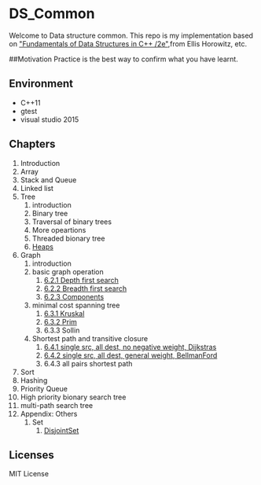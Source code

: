 # DS_Common

Welcome to Data structure common. This repo is my implementation based on ["Fundamentals of Data Structures in C++ /2e"](https://www.tenlong.com.tw/products/9780929306377),from Ellis Horowitz, etc.

##Motivation
Practice is the best way to confirm what you have learnt.

## Environment
+ C++11
+ gtest 
+ visual studio 2015

## Chapters
1. Introduction
2. Array
3. Stack and Queue
4. Linked list
5. Tree
	1. introduction
	2. Binary tree
	3. Traversal of binary trees
	4. More opeartions
	5. Threaded bionary tree
	6. [Heaps](test/src/queue/TestPriorityQueue.cpp)
6. Graph
	1. introduction
	2. basic graph operation
		1. [6.2.1 Depth first search](test/src/graph/TestMatrixWDigraph.cpp)
		2. [6.2.2 Breadth first search](test/src/graph/TestMatrixWDigraph.cpp)
		3. [6.2.3 Components](test/src/graph/TestMatrixWDigraph.cpp)
	3. minimal cost spanning tree
		1. [6.3.1 Kruskal](test/src/graph/TestMatrixWGraph.cpp)
		2. [6.3.2 Prim](test/src/graph/TestMatrixWGraph.cpp)
		3. 6.3.3 Sollin
	4. Shortest path and transitive closure
		1. [6.4.1 single src, all dest, no negative weight, Dijkstras](test/src/graph/TestMatrixWGraph.cpp)
		2. [6.4.2 single src, all dest, general weight, BellmanFord](test/src/graph/TestMatrixWGraph.cpp)
		3. 6.4.3 all pairs shortest path
7. Sort
8. Hashing
9. Priority Queue
10. High priority bionary search tree
11. multi-path search tree
12. Appendix: Others
	1. Set
		1. [DisjointSet](test/src/set/TestDisjointSetArray.cpp)


## Licenses
MIT License
